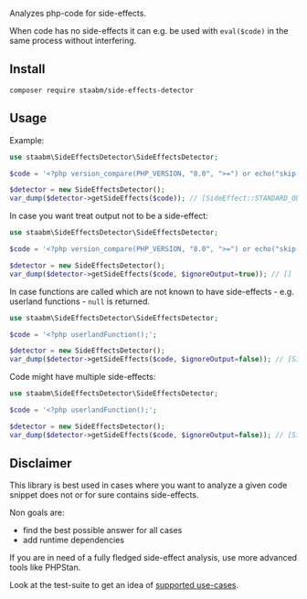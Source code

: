 Analyzes php-code for side-effects.

When code has no side-effects it can e.g. be used with `eval($code)` in the same process without interfering.

## Install

`composer require staabm/side-effects-detector`

## Usage

Example:

```php
use staabm\SideEffectsDetector\SideEffectsDetector;

$code = '<?php version_compare(PHP_VERSION, "8.0", ">=") or echo("skip because attributes are only available since PHP 8.0");';

$detector = new SideEffectsDetector();
var_dump($detector->getSideEffects($code)); // [SideEffect::STANDARD_OUTPUT]
```

In case you want treat output not to be a side-effect:

```php
use staabm\SideEffectsDetector\SideEffectsDetector;

$code = '<?php version_compare(PHP_VERSION, "8.0", ">=") or echo("skip because attributes are only available since PHP 8.0");';

$detector = new SideEffectsDetector();
var_dump($detector->getSideEffects($code, $ignoreOutput=true)); // []
```

In case functions are called which are not known to have side-effects - e.g. userland functions - `null` is returned.

```php
use staabm\SideEffectsDetector\SideEffectsDetector;

$code = '<?php userlandFunction();';

$detector = new SideEffectsDetector();
var_dump($detector->getSideEffects($code, $ignoreOutput=false)); // [SideEffect::MAYBE]
```

Code might have multiple side-effects:

```php
use staabm\SideEffectsDetector\SideEffectsDetector;

$code = '<?php userlandFunction();';

$detector = new SideEffectsDetector();
var_dump($detector->getSideEffects($code, $ignoreOutput=false)); // [SideEffect::SCOPE_POLLUTION, SideEffect::STANDARD_OUTPUT, SideEffect::PROCESS_EXIT]
```


## Disclaimer

This library is best used in cases where you want to analyze a given code snippet does not or for sure contains side-effects.

Non goals are:
- find the best possible answer for all cases
- add runtime dependencies

If you are in need of a fully fledged side-effect analysis, use more advanced tools like PHPStan.

Look at the test-suite to get an idea of [supported use-cases](https://github.com/staabm/side-effects-detector/blob/main/tests/SideEffectsDetectorTest.php).
